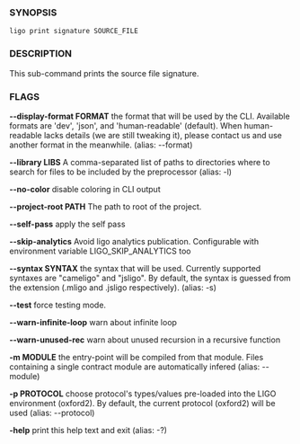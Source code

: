 
### SYNOPSIS
```
ligo print signature SOURCE_FILE
```

### DESCRIPTION
This sub-command prints the source file signature.

### FLAGS
**--display-format FORMAT**
the format that will be used by the CLI. Available formats are 'dev', 'json', and 'human-readable' (default). When human-readable lacks details (we are still tweaking it), please contact us and use another format in the meanwhile. (alias: --format)

**--library LIBS**
A comma-separated list of paths to directories where to search for files to be included by the preprocessor (alias: -l)

**--no-color**
disable coloring in CLI output

**--project-root PATH**
The path to root of the project.

**--self-pass**
apply the self pass

**--skip-analytics**
Avoid ligo analytics publication. Configurable with environment variable LIGO_SKIP_ANALYTICS too

**--syntax SYNTAX**
the syntax that will be used. Currently supported syntaxes are "cameligo" and "jsligo". By default, the syntax is guessed from the extension (.mligo and .jsligo respectively). (alias: -s)

**--test**
force testing mode.

**--warn-infinite-loop**
warn about infinite loop

**--warn-unused-rec**
warn about unused recursion in a recursive function

**-m MODULE**
the entry-point will be compiled from that module. Files containing a single contract module are automatically infered (alias: --module)

**-p PROTOCOL**
choose protocol's types/values pre-loaded into the LIGO environment (oxford2). By default, the current protocol (oxford2) will be used (alias: --protocol)

**-help**
print this help text and exit (alias: -?)


